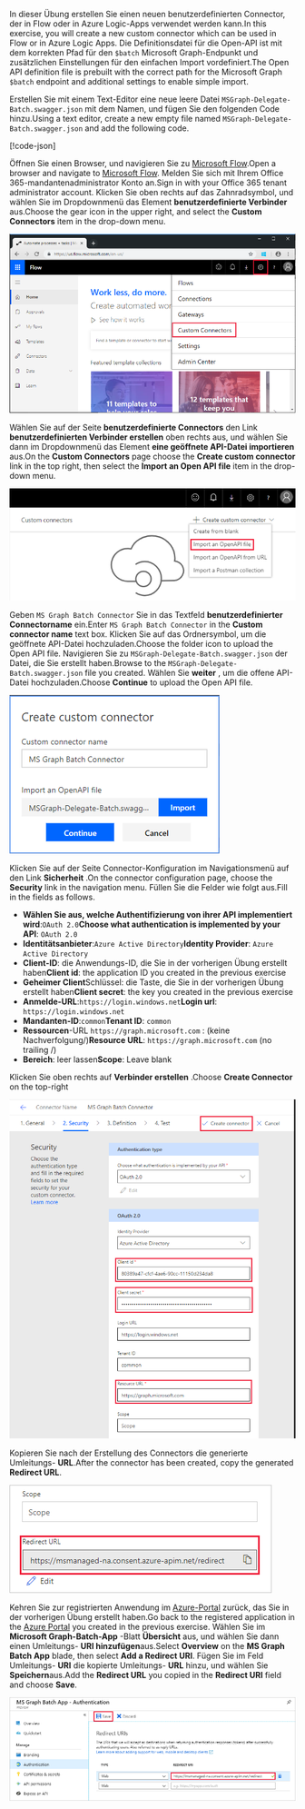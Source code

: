 <!-- markdownlint-disable MD002 MD041 -->

<span data-ttu-id="9d37d-101">In dieser Übung erstellen Sie einen neuen benutzerdefinierten Connector, der in Flow oder in Azure Logic-Apps verwendet werden kann.</span><span class="sxs-lookup"><span data-stu-id="9d37d-101">In this exercise, you will create a new custom connector which can be used in Flow or in Azure Logic Apps.</span></span> <span data-ttu-id="9d37d-102">Die Definitionsdatei für die Open-API ist mit dem korrekten Pfad für den `$batch` Microsoft Graph-Endpunkt und zusätzlichen Einstellungen für den einfachen Import vordefiniert.</span><span class="sxs-lookup"><span data-stu-id="9d37d-102">The Open API definition file is prebuilt with the correct path for the Microsoft Graph `$batch` endpoint and additional settings to enable simple import.</span></span>

<span data-ttu-id="9d37d-103">Erstellen Sie mit einem Text-Editor eine neue leere Datei `MSGraph-Delegate-Batch.swagger.json` mit dem Namen, und fügen Sie den folgenden Code hinzu.</span><span class="sxs-lookup"><span data-stu-id="9d37d-103">Using a text editor, create a new empty file named `MSGraph-Delegate-Batch.swagger.json` and add the following code.</span></span>

[!code-json[](../LabFiles/MSGraph-Delegate-Batch.swagger.json)]

<span data-ttu-id="9d37d-104">Öffnen Sie einen Browser, und navigieren Sie zu [Microsoft Flow](https://flow.microsoft.com).</span><span class="sxs-lookup"><span data-stu-id="9d37d-104">Open a browser and navigate to [Microsoft Flow](https://flow.microsoft.com).</span></span> <span data-ttu-id="9d37d-105">Melden Sie sich mit Ihrem Office 365-mandantenadministrator Konto an.</span><span class="sxs-lookup"><span data-stu-id="9d37d-105">Sign in with your Office 365 tenant administrator account.</span></span> <span data-ttu-id="9d37d-106">Klicken Sie oben rechts auf das Zahnradsymbol, und wählen Sie im Dropdownmenü das Element **benutzerdefinierte Verbinder** aus.</span><span class="sxs-lookup"><span data-stu-id="9d37d-106">Choose the gear icon in the upper right, and select the **Custom Connectors** item in the drop-down menu.</span></span>

![Screenshot des Dropdownmenüs in Microsoft Flow](./images/flow-conn1.png)

<span data-ttu-id="9d37d-108">Wählen Sie auf der Seite **benutzerdefinierte Connectors** den Link **benutzerdefinierten Verbinder erstellen** oben rechts aus, und wählen Sie dann im Dropdownmenü das Element **eine geöffnete API-Datei importieren** aus.</span><span class="sxs-lookup"><span data-stu-id="9d37d-108">On the **Custom Connectors** page choose the **Create custom connector** link in the top right, then select the **Import an Open API file** item in the drop-down menu.</span></span>

 ![Ein Screenshot des Dropdownmenüs benutzerdefinierte Verbindung erstellen in Microsoft Flow](./images/flow-conn2.png)

<span data-ttu-id="9d37d-110">Geben `MS Graph Batch Connector` Sie in das Textfeld **benutzerdefinierter Connectorname** ein.</span><span class="sxs-lookup"><span data-stu-id="9d37d-110">Enter `MS Graph Batch Connector` in the **Custom connector name** text box.</span></span> <span data-ttu-id="9d37d-111">Klicken Sie auf das Ordnersymbol, um die geöffnete API-Datei hochzuladen.</span><span class="sxs-lookup"><span data-stu-id="9d37d-111">Choose the folder icon to upload the Open API file.</span></span> <span data-ttu-id="9d37d-112">Navigieren Sie zu `MSGraph-Delegate-Batch.swagger.json` der Datei, die Sie erstellt haben.</span><span class="sxs-lookup"><span data-stu-id="9d37d-112">Browse to the `MSGraph-Delegate-Batch.swagger.json` file you created.</span></span> <span data-ttu-id="9d37d-113">Wählen Sie **weiter** , um die offene API-Datei hochzuladen.</span><span class="sxs-lookup"><span data-stu-id="9d37d-113">Choose **Continue** to upload the Open API file.</span></span>

 ![Screenshot des Dialogfelds "benutzerdefinierten Connector erstellen"](./images/flow-conn3.png)

<span data-ttu-id="9d37d-115">Klicken Sie auf der Seite Connector-Konfiguration im Navigationsmenü auf den Link **Sicherheit** .</span><span class="sxs-lookup"><span data-stu-id="9d37d-115">On the connector configuration page, choose the **Security** link in the navigation menu.</span></span> <span data-ttu-id="9d37d-116">Füllen Sie die Felder wie folgt aus.</span><span class="sxs-lookup"><span data-stu-id="9d37d-116">Fill in the fields as follows.</span></span>

- <span data-ttu-id="9d37d-117">**Wählen Sie aus, welche Authentifizierung von ihrer API implementiert wird**:`OAuth 2.0`</span><span class="sxs-lookup"><span data-stu-id="9d37d-117">**Choose what authentication is implemented by your API**: `OAuth 2.0`</span></span>
- <span data-ttu-id="9d37d-118">**Identitätsanbieter**:`Azure Active Directory`</span><span class="sxs-lookup"><span data-stu-id="9d37d-118">**Identity Provider**: `Azure Active Directory`</span></span>
- <span data-ttu-id="9d37d-119">**Client-ID**: die Anwendungs-ID, die Sie in der vorherigen Übung erstellt haben</span><span class="sxs-lookup"><span data-stu-id="9d37d-119">**Client id**: the application ID you created in the previous exercise</span></span>
- <span data-ttu-id="9d37d-120">**Geheimer Client**Schlüssel: die Taste, die Sie in der vorherigen Übung erstellt haben</span><span class="sxs-lookup"><span data-stu-id="9d37d-120">**Client secret**: the key you created in the previous exercise</span></span>
- <span data-ttu-id="9d37d-121">**Anmelde-URL**:`https://login.windows.net`</span><span class="sxs-lookup"><span data-stu-id="9d37d-121">**Login url**: `https://login.windows.net`</span></span>
- <span data-ttu-id="9d37d-122">**Mandanten-ID**:`common`</span><span class="sxs-lookup"><span data-stu-id="9d37d-122">**Tenant ID**: `common`</span></span>
- <span data-ttu-id="9d37d-123">**Ressourcen**-URL `https://graph.microsoft.com` : (keine Nachverfolgung/)</span><span class="sxs-lookup"><span data-stu-id="9d37d-123">**Resource URL**: `https://graph.microsoft.com` (no trailing /)</span></span>
- <span data-ttu-id="9d37d-124">**Bereich**: leer lassen</span><span class="sxs-lookup"><span data-stu-id="9d37d-124">**Scope**: Leave blank</span></span>

<span data-ttu-id="9d37d-125">Klicken Sie oben rechts auf **Verbinder erstellen** .</span><span class="sxs-lookup"><span data-stu-id="9d37d-125">Choose **Create Connector** on the top-right</span></span>

![Screenshot der Registerkarte "Sicherheit" in der Connector-Konfiguration](./images/flow-conn4.png)

<span data-ttu-id="9d37d-127">Kopieren Sie nach der Erstellung des Connectors die generierte Umleitungs- **URL**.</span><span class="sxs-lookup"><span data-stu-id="9d37d-127">After the connector has been created, copy the generated **Redirect URL**.</span></span>

![Screenshot der generierten Umleitungs-URL](./images/flow-conn5.png)

<span data-ttu-id="9d37d-129">Kehren Sie zur registrierten Anwendung im [Azure-Portal](https://aad.portal.azure.com) zurück, das Sie in der vorherigen Übung erstellt haben.</span><span class="sxs-lookup"><span data-stu-id="9d37d-129">Go back to the registered application in the [Azure Portal](https://aad.portal.azure.com) you created in the previous exercise.</span></span> <span data-ttu-id="9d37d-130">Wählen Sie im **Microsoft Graph-Batch-App** -Blatt **Übersicht** aus, und wählen Sie dann einen Umleitungs- **URI hinzufügen**aus.</span><span class="sxs-lookup"><span data-stu-id="9d37d-130">Select **Overview** on the **MS Graph Batch App** blade, then select **Add a Redirect URI**.</span></span> <span data-ttu-id="9d37d-131">Fügen Sie im Feld Umleitungs- **URI** die kopierte Umleitungs- **URL** hinzu, und wählen Sie **Speichern**aus.</span><span class="sxs-lookup"><span data-stu-id="9d37d-131">Add the **Redirect URL** you copied in the **Redirect URI** field and choose **Save**.</span></span>

![Screenshot des Blatts "Antwort-URLs" im Azure-Portal](./images/flow-conn-preview6.png)